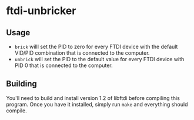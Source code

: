 # ftdi-unbricker

## Usage

- `brick` willl set the PID to zero for every FTDI device with the
  default VID/PID combination that is connected to the computer.
- `unbrick` will set the PID to the default value for every FTDI device
  with PID 0 that is connected to the computer.

## Building

You'll need to build and install version 1.2 of libftdi before
compiling this program. Once you have it installed, simply run `make`
and everything should compile.
